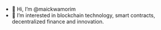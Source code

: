 - 👋 Hi, I’m @maickwamorim
- 👀 I’m interested in blockchain technology, smart contracts, decentralized finance and innovation.


<!---
maickwamorim/maickwamorim is a ✨ special ✨ repository because its `README.md` (this file) appears on your GitHub profile.
You can click the Preview link to take a look at your changes.
--->

